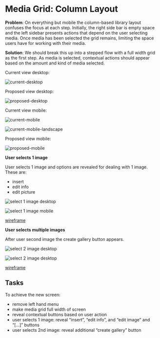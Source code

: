 # Media Grid: Column Layout

**Problem**: On everything but mobile the column-based library layout confuses the focus at each step. Initially, the right side bar is empty space and the left sidebar presents actions that depend on the user selecting media. Once media has been selected the grid remains, limiting the space users have for working with their media.

**Solution**:  We should break this up into a stepped flow with a full width grid as the first step. As media is selected, contextual actions should appear based on the amount and kind of media selected.

Current view desktop:

![current-desktop](https://www.dropbox.com/s/00d1g8bnny3y5ec/Screen%20Shot%202015-04-30%20at%2011.32.18%20AM.png?dl=0)

Proposed view desktop:

![proposed-desktop](https://www.dropbox.com/s/4hfs8j9gcpg5c2z/Screen%20Shot%202015-04-30%20at%2011.42.04%20AM.png?dl=0)

Current view mobile:

![current-mobile](https://www.dropbox.com/s/nejf079ypu5eopa/Screen%20Shot%202015-04-30%20at%2011.44.05%20AM.png?dl=0)

![current-mobile-landscape](https://www.dropbox.com/s/fllacdxgh17gc3n/Screen%20Shot%202015-04-30%20at%2011.45.15%20AM.png?dl=0)

Proposed view mobile:

![proposed-mobile](https://cldup.com/Wt3mC7ymSw.png)

**User selects 1 image**

User selects 1 image and options are revealed for dealing with 1 image. These are:
- insert
- edit info
- edit picture

![select 1 image desktop](https://cldup.com/GVyrqeSWSA.png)

![select 1 image mobile](https://cldup.com/kWPU1OuBPI.png)

[wireframe](https://projects.invisionapp.com/share/QD2NHGDYB#/screens/72120163?maintainScrollPosition=true)

**User selects multiple images**

After user second image the create gallery button appears. 

![select 2 image desktop](https://cldup.com/EOTab_LEng.png)

![select 2 image desktop](https://cldup.com/iK5SVbzQOH.png)

[wireframe](https://projects.invisionapp.com/share/QD2NHGDYB#/screens/72120165?maintainScrollPosition=true)

## Tasks

To achieve the new screen:
- remove left hand menu
- make media grid full width of screen
- reveal contextual buttons based on user action
- user selects 1 image: reveal “insert”, “edit info”, and “edit image” and “[…]” buttons
- user selects 2nd image: reveal additional “create gallery” button


